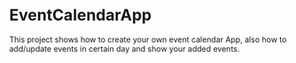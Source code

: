 # EventCalendarApp
This project shows how to create your own event calendar App, also how to add/update events in certain day and show your added events.
